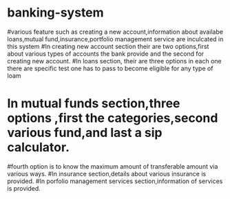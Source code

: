 # banking-system
#various feature such as creating a new account,information about availabe loans,mutual fund,insurance,portfolio management service are inculcated in this system
#In creating new account section their are two options,first about various types of accounts the bank provide and the second for creating new account.
#In loans section, their are three options in each one there are specific test one has to pass to become eligible for any type of loam
# In mutual funds section,three options ,first the categories,second various fund,and last a sip calculator.
#fourth option is to know the maximum amount of transferable amount via various ways.
#In insurance section,details about various insurance is provided.
#In porfolio management services section,information of services is provided.
